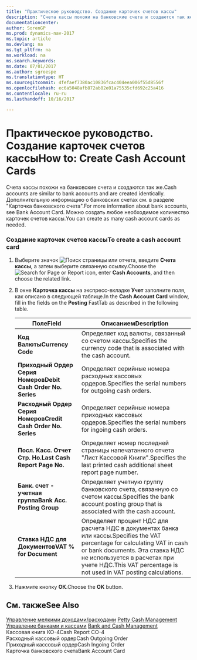 ```yaml
---
title: "Практическое руководство. Создание карточек счетов кассы"
description: "Счета кассы похожи на банковские счета и создаются так же. Дополнительную информацию о банковских счетах см. в разделе \"Карточка банковского счета\". Можно создать любое необходимое количество карточек счетов кассы."
documentationcenter: 
author: SorenGP
ms.prod: dynamics-nav-2017
ms.topic: article
ms.devlang: na
ms.tgt_pltfrm: na
ms.workload: na
ms.search.keywords: 
ms.date: 07/01/2017
ms.author: sgroespe
ms.translationtype: HT
ms.sourcegitcommit: 4fefaef7380ac10836fcac404eea006f55d8556f
ms.openlocfilehash: ec6a5048afb872ab82e01a75535cfd692c25a416
ms.contentlocale: ru-ru
ms.lasthandoff: 10/16/2017

---
```

# <a name="how-to-create-cash-account-cards"></a><span data-ttu-id="e0533-105">Практическое руководство. Создание карточек счетов кассы</span><span class="sxs-lookup"><span data-stu-id="e0533-105">How to: Create Cash Account Cards</span></span>
<span data-ttu-id="e0533-106">Счета кассы похожи на банковские счета и создаются так же.</span><span class="sxs-lookup"><span data-stu-id="e0533-106">Cash accounts are similar to bank accounts and are created identically.</span></span> <span data-ttu-id="e0533-107">Дополнительную информацию о банковских счетах см. в разделе "Карточка банковского счета".</span><span class="sxs-lookup"><span data-stu-id="e0533-107">For more information about bank accounts, see Bank Account Card.</span></span> <span data-ttu-id="e0533-108">Можно создать любое необходимое количество карточек счетов кассы.</span><span class="sxs-lookup"><span data-stu-id="e0533-108">You can create as many cash account cards as needed.</span></span>  
  
### <a name="to-create-a-cash-account-card"></a><span data-ttu-id="e0533-109">Создание карточек счетов кассы</span><span class="sxs-lookup"><span data-stu-id="e0533-109">To create a cash account card</span></span>  
  
1.  <span data-ttu-id="e0533-110">Выберите значок ![Поиск страницы или отчета](media/ui-search/search_small.png "Значок поиска страницы или отчета"), введите **Счета кассы**, а затем выберите связанную ссылку.</span><span class="sxs-lookup"><span data-stu-id="e0533-110">Choose the ![Search for Page or Report](media/ui-search/search_small.png "Search for Page or Report icon") icon, enter **Cash Accounts**, and then choose the related link.</span></span>  
  
2.  <span data-ttu-id="e0533-111">В окне **Карточка кассы** на экспресс-вкладке **Учет** заполните поля, как описано в следующей таблице.</span><span class="sxs-lookup"><span data-stu-id="e0533-111">In the **Cash Account Card** window, fill in the fields on the **Posting** FastTab as described in the following table.</span></span>  
  
    |<span data-ttu-id="e0533-112">Поле</span><span class="sxs-lookup"><span data-stu-id="e0533-112">Field</span></span>|<span data-ttu-id="e0533-113">Описанием</span><span class="sxs-lookup"><span data-stu-id="e0533-113">Description</span></span>|  
    |---------------------------------|---------------------------------------|  
    |<span data-ttu-id="e0533-114">**Код Валюты**</span><span class="sxs-lookup"><span data-stu-id="e0533-114">**Currency Code**</span></span>|<span data-ttu-id="e0533-115">Определяет код валюты, связанный со счетом кассы.</span><span class="sxs-lookup"><span data-stu-id="e0533-115">Specifies the currency code that is associated with the cash account.</span></span>|  
    |<span data-ttu-id="e0533-116">**Приходный Ордер Серия Номеров**</span><span class="sxs-lookup"><span data-stu-id="e0533-116">**Debit Cash Order No. Series**</span></span>|<span data-ttu-id="e0533-117">Определяет серийные номера расходных кассовых ордеров.</span><span class="sxs-lookup"><span data-stu-id="e0533-117">Specifies the serial numbers for outgoing cash orders.</span></span>|  
    |<span data-ttu-id="e0533-118">**Расходный Ордер Серия Номеров**</span><span class="sxs-lookup"><span data-stu-id="e0533-118">**Credit Cash Order No. Series**</span></span>|<span data-ttu-id="e0533-119">Определяет серийные номера приходных кассовых ордеров.</span><span class="sxs-lookup"><span data-stu-id="e0533-119">Specifies the serial numbers for ingoing cash orders.</span></span>|  
    |<span data-ttu-id="e0533-120">**Посл. Касс. Отчет Стр. Но.**</span><span class="sxs-lookup"><span data-stu-id="e0533-120">**Last Cash Report Page No.**</span></span>|<span data-ttu-id="e0533-121">Определяет номер последней страницы напечатанного отчета "Лист Кассовой Книги".</span><span class="sxs-lookup"><span data-stu-id="e0533-121">Specifies the last printed cash additional sheet report page number.</span></span>|  
    |<span data-ttu-id="e0533-122">**Банк. счет - учетная группа**</span><span class="sxs-lookup"><span data-stu-id="e0533-122">**Bank Acc. Posting Group**</span></span>|<span data-ttu-id="e0533-123">Определяет учетную группу банковского счета, связанную со счетом кассы.</span><span class="sxs-lookup"><span data-stu-id="e0533-123">Specifies the bank account posting group that is associated with the cash account.</span></span>|  
    |<span data-ttu-id="e0533-124">**Ставка НДС для Документов**</span><span class="sxs-lookup"><span data-stu-id="e0533-124">**VAT % for Document**</span></span>|<span data-ttu-id="e0533-125">Определяет процент НДС для расчета НДС в документах банка или кассы.</span><span class="sxs-lookup"><span data-stu-id="e0533-125">Specifies the VAT percentage for calculating VAT in cash or bank documents.</span></span> <span data-ttu-id="e0533-126">Эта ставка НДС не используется в расчетах при учете НДС.</span><span class="sxs-lookup"><span data-stu-id="e0533-126">This VAT percentage is not used in VAT posting calculations.</span></span>|  
  
3.  <span data-ttu-id="e0533-127">Нажмите кнопку **ОК**.</span><span class="sxs-lookup"><span data-stu-id="e0533-127">Choose the **OK** button.</span></span>  
  
## <a name="see-also"></a><span data-ttu-id="e0533-128">См. также</span><span class="sxs-lookup"><span data-stu-id="e0533-128">See Also</span></span>  
 <span data-ttu-id="e0533-129">[Управление мелкими доходами/расходами](petty-cash-management.md) </span><span class="sxs-lookup"><span data-stu-id="e0533-129">[Petty Cash Management](petty-cash-management.md) </span></span>  
 <span data-ttu-id="e0533-130">[Управление банками и кассами](bank-and-cash-management.md) </span><span class="sxs-lookup"><span data-stu-id="e0533-130">[Bank and Cash Management](bank-and-cash-management.md) </span></span>  
 <span data-ttu-id="e0533-131">Кассовая книга КО-4</span><span class="sxs-lookup"><span data-stu-id="e0533-131">Cash Report CO-4</span></span>   
 <span data-ttu-id="e0533-132">Расходный кассовый ордер</span><span class="sxs-lookup"><span data-stu-id="e0533-132">Cash Outgoing Order</span></span>   
 <span data-ttu-id="e0533-133">Приходный кассовый ордер</span><span class="sxs-lookup"><span data-stu-id="e0533-133">Cash Ingoing Order</span></span>   
 <span data-ttu-id="e0533-134">Карточка банковского счета</span><span class="sxs-lookup"><span data-stu-id="e0533-134">Bank Account Card</span></span>
